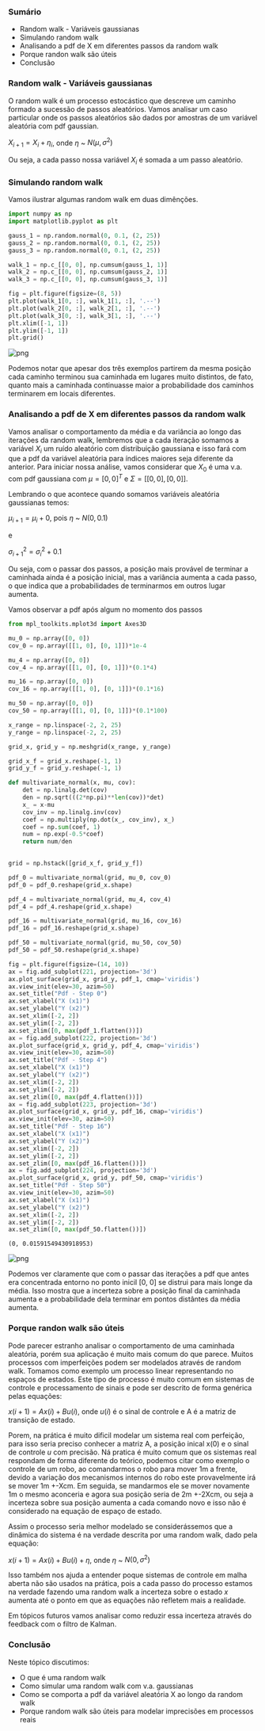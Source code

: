 ### Sumário

- Random walk - Variáveis gaussianas
- Simulando random walk
- Analisando a pdf de X em diferentes passos da random walk
- Porque randon walk são úteis
- Conclusão

### Random walk - Variáveis gaussianas

O random walk é um processo estocástico que descreve um caminho formado a sucessão de passos aleatórios. Vamos analisar um caso particular onde os passos aleatórios são dados por amostras de um variável aleatória com pdf gaussian.

$X_{i+1} = X_{i} + \eta_{i}$, onde $\eta$ ~ $N(\mu, \sigma^2)$

Ou seja, a cada passo nossa variável $X_i$ é somada a um passo aleatório. 

### Simulando random walk

Vamos ilustrar algumas random walk em duas dimênções.


```python
import numpy as np
import matplotlib.pyplot as plt
```


```python
gauss_1 = np.random.normal(0, 0.1, (2, 25))
gauss_2 = np.random.normal(0, 0.1, (2, 25))
gauss_3 = np.random.normal(0, 0.1, (2, 25))

walk_1 = np.c_[[0, 0], np.cumsum(gauss_1, 1)]
walk_2 = np.c_[[0, 0], np.cumsum(gauss_2, 1)]
walk_3 = np.c_[[0, 0], np.cumsum(gauss_3, 1)]
```


```python
fig = plt.figure(figsize=(8, 5))
plt.plot(walk_1[0, :], walk_1[1, :], '.--')
plt.plot(walk_2[0, :], walk_2[1, :], '.--')
plt.plot(walk_3[0, :], walk_3[1, :], '.--')
plt.xlim([-1, 1])
plt.ylim([-1, 1])
plt.grid()
```


![png](Random_Walk_files/Random_Walk_7_0.png)


Podemos notar que apesar dos três exemplos partirem da mesma posição cada caminho terminou sua caminhada em lugares muito distintos, de fato, quanto mais a caminhada continuasse maior a probabilidade dos caminhos terminarem em locais diferentes.

### Analisando a pdf de X em diferentes passos da random walk

Vamos analisar o comportamento da média e da variância ao longo das iterações da random walk, lembremos que a cada iteração somamos a variável $X_i$ um ruído aleatório com distribuição gaussiana e isso fará com que a pdf da variável aleatória para índices maiores seja diferente da anterior. Para iniciar nossa análise, vamos considerar que $X_0$ é uma v.a. com pdf gaussiana com $\mu = [0, 0]^T$ e $\Sigma = [[0, 0], [0, 0]]$.

Lembrando o que acontece quando somamos variáveis aleatória gaussianas temos:

$\mu_{i+1} = \mu_i + 0$, pois $\eta$ ~ $N(0, 0.1)$

e

$\sigma^2_{i+1} = \sigma^2_{i} + 0.1$

Ou seja, com o passar dos passos, a posição mais provável de terminar a caminhada ainda é a posição inicial, mas a variância aumenta a cada passo, o que indica que a probabilidades de terminarmos em outros lugar aumenta.

Vamos observar a pdf após algum no momento dos passos 


```python
from mpl_toolkits.mplot3d import Axes3D
```


```python
mu_0 = np.array([0, 0])
cov_0 = np.array([[1, 0], [0, 1]])*1e-4

mu_4 = np.array([0, 0])
cov_4 = np.array([[1, 0], [0, 1]])*(0.1*4)

mu_16 = np.array([0, 0])
cov_16 = np.array([[1, 0], [0, 1]])*(0.1*16)

mu_50 = np.array([0, 0])
cov_50 = np.array([[1, 0], [0, 1]])*(0.1*100)
```


```python
x_range = np.linspace(-2, 2, 25)
y_range = np.linspace(-2, 2, 25)
```


```python
grid_x, grid_y = np.meshgrid(x_range, y_range)
```


```python
grid_x_f = grid_x.reshape(-1, 1)
grid_y_f = grid_y.reshape(-1, 1)
```


```python
def multivariate_normal(x, mu, cov):
    det = np.linalg.det(cov)
    den = np.sqrt(((2*np.pi)**len(cov))*det)
    x_ = x-mu
    cov_inv = np.linalg.inv(cov)
    coef = np.multiply(np.dot(x_, cov_inv), x_)
    coef = np.sum(coef, 1)
    num = np.exp(-0.5*coef)
    return num/den
    
```


```python
grid = np.hstack([grid_x_f, grid_y_f])
```


```python
pdf_0 = multivariate_normal(grid, mu_0, cov_0)
pdf_0 = pdf_0.reshape(grid_x.shape)

pdf_4 = multivariate_normal(grid, mu_4, cov_4)
pdf_4 = pdf_4.reshape(grid_x.shape)

pdf_16 = multivariate_normal(grid, mu_16, cov_16)
pdf_16 = pdf_16.reshape(grid_x.shape)

pdf_50 = multivariate_normal(grid, mu_50, cov_50)
pdf_50 = pdf_50.reshape(grid_x.shape)
```


```python
fig = plt.figure(figsize=(14, 10))
ax = fig.add_subplot(221, projection='3d')
ax.plot_surface(grid_x, grid_y, pdf_1, cmap='viridis')
ax.view_init(elev=30, azim=50)
ax.set_title("Pdf - Step 0")
ax.set_xlabel("X (x1)")
ax.set_ylabel("Y (x2)")
ax.set_xlim([-2, 2])
ax.set_ylim([-2, 2])
ax.set_zlim([0, max(pdf_1.flatten())])
ax = fig.add_subplot(222, projection='3d')
ax.plot_surface(grid_x, grid_y, pdf_4, cmap='viridis')
ax.view_init(elev=30, azim=50)
ax.set_title("Pdf - Step 4")
ax.set_xlabel("X (x1)")
ax.set_ylabel("Y (x2)")
ax.set_xlim([-2, 2])
ax.set_ylim([-2, 2])
ax.set_zlim([0, max(pdf_4.flatten())])
ax = fig.add_subplot(223, projection='3d')
ax.plot_surface(grid_x, grid_y, pdf_16, cmap='viridis')
ax.view_init(elev=30, azim=50)
ax.set_title("Pdf - Step 16")
ax.set_xlabel("X (x1)")
ax.set_ylabel("Y (x2)")
ax.set_xlim([-2, 2])
ax.set_ylim([-2, 2])
ax.set_zlim([0, max(pdf_16.flatten())])
ax = fig.add_subplot(224, projection='3d')
ax.plot_surface(grid_x, grid_y, pdf_50, cmap='viridis')
ax.set_title("Pdf - Step 50")
ax.view_init(elev=30, azim=50)
ax.set_xlabel("X (x1)")
ax.set_ylabel("Y (x2)")
ax.set_xlim([-2, 2])
ax.set_ylim([-2, 2])
ax.set_zlim([0, max(pdf_50.flatten())])
```




    (0, 0.01591549430918953)




![png](Random_Walk_files/Random_Walk_20_1.png)


Podemos ver claramente que com o passar das iterações a pdf que antes era concentrada entorno no ponto inicil [0, 0] se distrui para mais longe da média. Isso mostra que a incerteza sobre a posição final da caminhada aumenta e a probabilidade dela terminar em pontos distântes da média aumenta.

### Porque randon walk são úteis

Pode parecer estranho analisar o comportamento de uma caminhada aleatória, porém sua aplicação é muito mais comum do que parece. Muitos processos com imperfeições podem ser modelados através de random walk. Tomamos como exemplo um processo linear representando no espaços de estados. Este tipo de processo é muito comum em sistemas de controle e processamento de sinais e pode ser descrito de forma genérica pelas equações:

$x(i+1) = Ax(i) + Bu(i)$, onde $u(i)$ é o sinal de controle e A é a matriz de transição de estado.

Porem, na prática é muito dificil modelar um sistema real com perfeição, para isso seria preciso conhecer a matriz A, a posição inical x(0) e o sinal de controle $u$ com precisão. Ná pratica é muito comum que os sistemas real respondam de forma diferente do teórico, podemos citar como exemplo o controle de um robo, ao comandarmos o robo para mover 1m a frente, devido a variação dos mecanismos internos do robo este provavelmente irá se mover 1m +-Xcm. Em seguida, se mandarmos ele se mover novamente 1m o mesmo aconceria e agora sua posição seria de 2m +-2Xcm, ou seja a incerteza sobre sua posição aumenta a cada comando novo e isso não é considerado na equação de espaço de estado.

Assim o processo seria melhor modelado se considerássemos que a dinâmica do sistema é na verdade descrita por uma random walk, dado pela equação:

$x(i+1) = Ax(i) + Bu(i) + \eta$, onde $\eta$ ~ $N(0, \sigma^2)$

Isso também nos ajuda a entender poque sistemas de controle em malha aberta não são usados na prática, pois a cada passo do processo estamos na verdade fazendo uma random walk a incerteza sobre o estado $x$ aumenta até o ponto em que as equações não refletem mais a realidade.

Em tópicos futuros vamos analisar como reduzir essa incerteza através do feedback com o filtro de Kalman.

### Conclusão

Neste tópico discutimos:
- O que é uma random walk
- Como simular uma random walk com v.a. gaussianas
- Como se comporta a pdf da variável aleatória X ao longo da random walk
- Porque random walk são úteis para modelar imprecisões em processos reais
